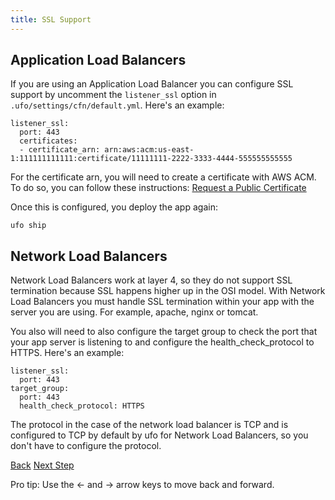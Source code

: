 ```yaml
---
title: SSL Support
---
```


## Application Load Balancers

If you are using an Application Load Balancer you can configure SSL support by uncomment the `listener_ssl` option in `.ufo/settings/cfn/default.yml`.  Here's an example:

```
listener_ssl:
  port: 443
  certificates:
  - certificate_arn: arn:aws:acm:us-east-1:111111111111:certificate/11111111-2222-3333-4444-555555555555
```

For the certificate arn, you will need to create a certificate with AWS ACM. To do so, you can follow these instructions: [Request a Public Certificate
](https://docs.aws.amazon.com/acm/latest/userguide/gs-acm-request-public.html)

Once this is configured, you deploy the app again:

    ufo ship

## Network Load Balancers

Network Load Balancers work at layer 4, so they do not support SSL termination because SSL happens higher up in the OSI model. With Network Load Balancers you must handle SSL termination within your app with the server you are using.  For example, apache, nginx or tomcat.

You also will need to also configure the target group to check the port that your app server is listening to and configure the health_check_protocol to HTTPS.  Here's an example:

```
listener_ssl:
  port: 443
target_group:
  port: 443
  health_check_protocol: HTTPS
```

The protocol in the case of the network load balancer is TCP and is configured to TCP by default by ufo for Network Load Balancers, so you don't have to configure the protocol.

<a id="prev" class="btn btn-basic" href="{% link _docs/security-groups.md %}">Back</a>
<a id="next" class="btn btn-primary" href="{% link _docs/route53-support.md %}">Next Step</a>
<p class="keyboard-tip">Pro tip: Use the <- and -> arrow keys to move back and forward.</p>
